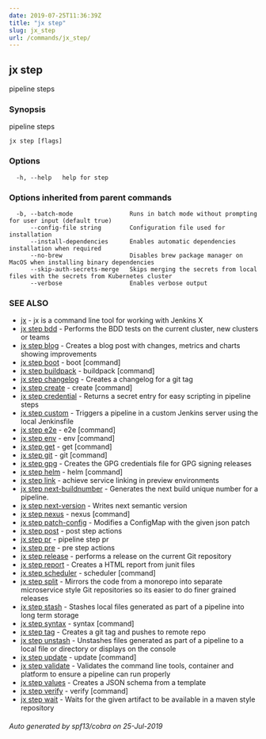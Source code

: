 ```yaml
---
date: 2019-07-25T11:36:39Z
title: "jx step"
slug: jx_step
url: /commands/jx_step/
---
```

## jx step

pipeline steps

### Synopsis

pipeline steps

```
jx step [flags]
```

### Options

```
  -h, --help   help for step
```

### Options inherited from parent commands

```
  -b, --batch-mode                Runs in batch mode without prompting for user input (default true)
      --config-file string        Configuration file used for installation
      --install-dependencies      Enables automatic dependencies installation when required
      --no-brew                   Disables brew package manager on MacOS when installing binary dependencies
      --skip-auth-secrets-merge   Skips merging the secrets from local files with the secrets from Kubernetes cluster
      --verbose                   Enables verbose output
```

### SEE ALSO

* [jx](/commands/jx/)	 - jx is a command line tool for working with Jenkins X
* [jx step bdd](/commands/jx_step_bdd/)	 - Performs the BDD tests on the current cluster, new clusters or teams
* [jx step blog](/commands/jx_step_blog/)	 - Creates a blog post with changes, metrics and charts showing improvements
* [jx step boot](/commands/jx_step_boot/)	 - boot [command]
* [jx step buildpack](/commands/jx_step_buildpack/)	 - buildpack [command]
* [jx step changelog](/commands/jx_step_changelog/)	 - Creates a changelog for a git tag
* [jx step create](/commands/jx_step_create/)	 - create [command]
* [jx step credential](/commands/jx_step_credential/)	 - Returns a secret entry for easy scripting in pipeline steps
* [jx step custom](/commands/jx_step_custom/)	 - Triggers a pipeline in a custom Jenkins server using the local Jenkinsfile
* [jx step e2e](/commands/jx_step_e2e/)	 - e2e [command]
* [jx step env](/commands/jx_step_env/)	 - env [command]
* [jx step get](/commands/jx_step_get/)	 - get [command]
* [jx step git](/commands/jx_step_git/)	 - git [command]
* [jx step gpg](/commands/jx_step_gpg/)	 - Creates the GPG credentials file for GPG signing releases
* [jx step helm](/commands/jx_step_helm/)	 - helm [command]
* [jx step link](/commands/jx_step_link/)	 - achieve service linking in preview environments
* [jx step next-buildnumber](/commands/jx_step_next-buildnumber/)	 - Generates the next build unique number for a pipeline.
* [jx step next-version](/commands/jx_step_next-version/)	 - Writes next semantic version
* [jx step nexus](/commands/jx_step_nexus/)	 - nexus [command]
* [jx step patch-config](/commands/jx_step_patch-config/)	 - Modifies a ConfigMap with the given json patch
* [jx step post](/commands/jx_step_post/)	 - post step actions
* [jx step pr](/commands/jx_step_pr/)	 - pipeline step pr
* [jx step pre](/commands/jx_step_pre/)	 - pre step actions
* [jx step release](/commands/jx_step_release/)	 - performs a release on the current Git repository
* [jx step report](/commands/jx_step_report/)	 - Creates a HTML report from junit files
* [jx step scheduler](/commands/jx_step_scheduler/)	 - scheduler [command]
* [jx step split](/commands/jx_step_split/)	 - Mirrors the code from a monorepo into separate microservice style Git repositories so its easier to do finer grained releases
* [jx step stash](/commands/jx_step_stash/)	 - Stashes local files generated as part of a pipeline into long term storage
* [jx step syntax](/commands/jx_step_syntax/)	 - syntax [command]
* [jx step tag](/commands/jx_step_tag/)	 - Creates a git tag and pushes to remote repo
* [jx step unstash](/commands/jx_step_unstash/)	 - Unstashes files generated as part of a pipeline to a local file or directory or displays on the console
* [jx step update](/commands/jx_step_update/)	 - update [command]
* [jx step validate](/commands/jx_step_validate/)	 - Validates the command line tools, container and platform to ensure a pipeline can run properly
* [jx step values](/commands/jx_step_values/)	 - Creates a JSON schema from a template
* [jx step verify](/commands/jx_step_verify/)	 - verify [command]
* [jx step wait](/commands/jx_step_wait/)	 - Waits for the given artifact to be available in a maven style repository

###### Auto generated by spf13/cobra on 25-Jul-2019
